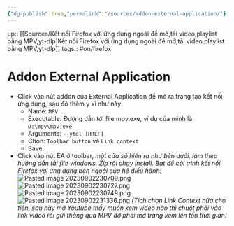 ```yaml
---
{"dg-publish":true,"permalink":"/sources/addon-external-application/"}
---
```


up:: [[Sources/Kết nối Firefox với ứng dụng ngoài để mở,tải video,playlist bằng MPV,yt-dlp\|Kết nối Firefox với ứng dụng ngoài để mở,tải video,playlist bằng MPV,yt-dlp]]
tags:: #on/firefox 

# Addon External Application
- Click vào nút addon của External Application để mở ra trang tạo kết nối ứng dụng, sau đó thêm y xì như này:
    - Name: `MPV`
    - Executable: Đường dẫn tới file mpv.exe, ví dụ của mình là `D:\mpv\mpv.exe`
    - Arguments: `--ytdl [HREF]`
    - Chọn: `Toolbar button` và `Link context`
    - Save.
- Click vào nút EA ở toolbar, *một cửa sổ hiện ra như bên dưới, làm theo hướng dẫn tải file windows. Zip rồi chạy install. Bat để cài trình kết nối Firefox với ứng dụng bên ngoài của hệ điều hành:*
![Pasted image 20230902230709.png](/img/user/Extras/Images/Pasted%20image%2020230902230709.png)
![Pasted image 20230902230727.png](/img/user/Extras/Images/Pasted%20image%2020230902230727.png)
![Pasted image 20230902230749.png](/img/user/Extras/Images/Pasted%20image%2020230902230749.png)
![Pasted image 20230902231336.png](/img/user/Extras/Images/Pasted%20image%2020230902231336.png)
*(Tích chọn Link Context nữa cho tiện, sau này mở Youtube thấy muốn xem video nào thì chuột phải vào link video rồi gửi thẳng qua MPV đỡ phải mở trang xem lên tốn thời gian)*